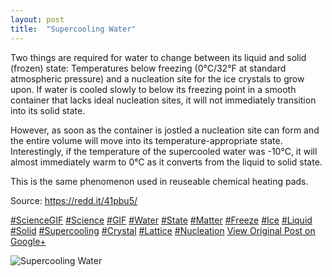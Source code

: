 ```yaml
---
layout: post
title:  "Supercooling Water"
---
```


Two things are required for water to change between its liquid and solid (frozen) state: Temperatures below freezing (0°C/32°F at standard atmospheric pressure) and a nucleation site for the ice crystals to grow upon. If water is cooled slowly to below its freezing point in a smooth container that lacks ideal nucleation sites, it will not immediately transition into its solid state.  
  
However, as soon as the container is jostled a nucleation site can form and the entire volume will move into its temperature-appropriate state. Interestingly, if the temperature of the supercooled water was -10°C, it will almost immediately warm to 0°C as it converts from the liquid to solid state.   
  
This is the same phenomenon used in reuseable chemical heating pads.   
  
Source: <https://redd.it/41pbu5/>  
  
[#ScienceGIF](https://plus.google.com/s/%23ScienceGIF/posts) [#Science](https://plus.google.com/s/%23Science/posts) [#GIF](https://plus.google.com/s/%23GIF/posts) [#Water](https://plus.google.com/s/%23Water/posts) [#State](https://plus.google.com/s/%23State/posts) [#Matter](https://plus.google.com/s/%23Matter/posts) [#Freeze](https://plus.google.com/s/%23Freeze/posts) [#Ice](https://plus.google.com/s/%23Ice/posts) [#Liquid](https://plus.google.com/s/%23Liquid/posts) [#Solid](https://plus.google.com/s/%23Solid/posts) [#Supercooling](https://plus.google.com/s/%23Supercooling/posts) [#Crystal](https://plus.google.com/s/%23Crystal/posts) [#Lattice](https://plus.google.com/s/%23Lattice/posts) [#Nucleation](https://plus.google.com/s/%23Nucleation/posts)
[View Original Post on Google+](https://plus.google.com/+ColinSullender/posts/T4xAm3HasXF)

![Supercooling Water](/assets/img/2016-01-21-Supercooling-Water.gif)
